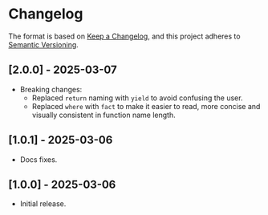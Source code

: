 # Changelog

The format is based on [Keep a Changelog](https://keepachangelog.com/en/1.1.0/), and this project adheres to
[Semantic Versioning](https://semver.org/spec/v2.0.0.html).

<!-- ## [Unreleased] -->

## [2.0.0] - 2025-03-07

- Breaking changes:
  - Replaced `return` naming with `yield` to avoid confusing the user.
  - Replaced `where` with `fact` to make it easier to read, more concise and
    visually consistent in function name length.

## [1.0.1] - 2025-03-06

- Docs fixes.

## [1.0.0] - 2025-03-06

- Initial release.
